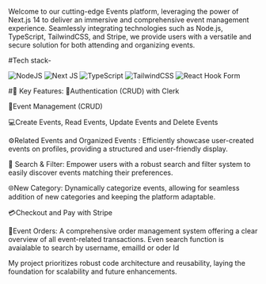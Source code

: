 Welcome to our cutting-edge Events platform, leveraging the power of Next.js 14 to deliver an immersive and comprehensive event management experience. Seamlessly integrating technologies such as Node.js, TypeScript, TailwindCSS, and Stripe, we provide users with a versatile and secure solution for both attending and organizing events.


#Tech stack- 


![NodeJS](https://img.shields.io/badge/node.js-6DA55F?style=for-the-badge&logo=node.js&logoColor=white)
![Next JS](https://img.shields.io/badge/Next-black?style=for-the-badge&logo=next.js&logoColor=white)
![TypeScript](https://img.shields.io/badge/typescript-%23007ACC.svg?style=for-the-badge&logo=typescript&logoColor=white)
![TailwindCSS](https://img.shields.io/badge/tailwindcss-%2338B2AC.svg?style=for-the-badge&logo=tailwind-css&logoColor=white)
![React Hook Form](https://img.shields.io/badge/React%20Hook%20Form-%23EC5990.svg?style=for-the-badge&logo=reacthookform&logoColor=white)

#🚀 Key Features:
🔐Authentication (CRUD) with Clerk

📘Event Management (CRUD)

💻Create Events, Read Events, Update Events and Delete Events

⚙️Related Events and Organized Events : Efficiently showcase user-created events on profiles, providing a structured and user-friendly display.

🔎 Search & Filter:
Empower users with a robust search and filter system to easily discover events matching their preferences.

🌐New Category:
Dynamically categorize events, allowing for seamless addition of new categories and keeping the platform adaptable.

💳Checkout and Pay with Stripe

🔧Event Orders:
A comprehensive order management system offering a clear overview of all event-related transactions. Even search function is avaialable to search by username, emailId or oder Id

My project prioritizes robust code architecture and reusability, laying the foundation for scalability and future enhancements.
